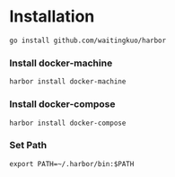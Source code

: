 # Installation

    go install github.com/waitingkuo/harbor

### Install docker-machine

    harbor install docker-machine

### Install docker-compose

    harbor install docker-compose

### Set Path

    export PATH=~/.harbor/bin:$PATH
